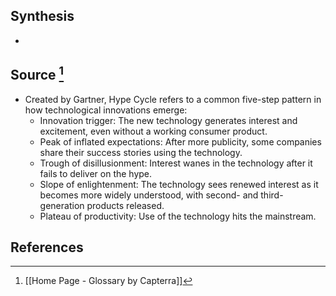 ## Synthesis
- 
## Source [^1]
- Created by Gartner, Hype Cycle refers to a common five-step pattern in how technological innovations emerge:
	- Innovation trigger: The new technology generates interest and excitement, even without a working consumer product.
	- Peak of inflated expectations: After more publicity, some companies share their success stories using the technology.
	- Trough of disillusionment: Interest wanes in the technology after it fails to deliver on the hype.
	- Slope of enlightenment: The technology sees renewed interest as it becomes more widely understood, with second- and third-generation products released.
	- Plateau of productivity: Use of the technology hits the mainstream.
## References

[^1]: [[Home Page - Glossary by Capterra]]